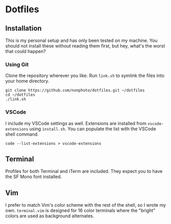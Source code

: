 # Dotfiles

## Installation
This is my personal setup and has only been tested on my machine. You should not install these without reading them first, but hey, what's the worst that could happen?

### Using Git
Clone the repository wherever you like. Run `link.sh` to symlink the files into your home directory.

```
git clone https://github.com/nonphoto/dotfiles.git ~/dotfiles
cd ~/dotfiles
./link.sh
```

### VSCode
I include my VSCode settings as well. Extensions are installed from `vscode-extensions` using `install.sh`. You can populate the list with the VSCode shell command.

```
code --list-extensions > vscode-extensions
```

## Terminal
Profiles for both Terminal and iTerm are included. They expect you to have the SF Mono font installed.

## Vim
I prefer to match Vim's color scheme with the rest of the shell, so I wrote my own. `terminal.vim` is designed for 16 color terminals where the "bright" colors are used as background alternates.
